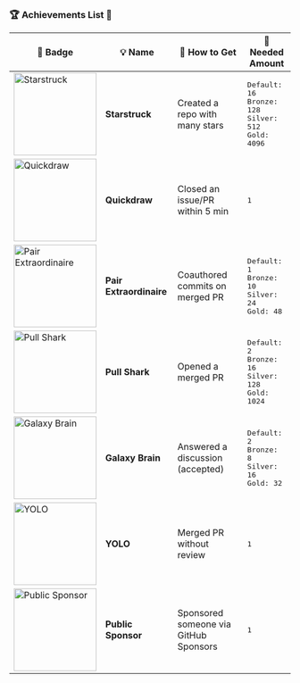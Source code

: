 ### 🏆 Achievements List 📃

| 🏅 Badge | 💡 Name | 🎯 How to Get | 🔢 Needed Amount |
|---|---|---|---|
| <img width="148" alt="Starstruck" src="https://github.com/user-attachments/assets/81fc257a-0907-42d1-92d4-90fde2c09604" /> | **Starstruck** | Created a repo with many stars | <kbd>Default: 16</kbd> <br> <kbd>Bronze: 128</kbd> <br> <kbd>Silver: 512</kbd> <br> <kbd>Gold: 4096</kbd> |
| <img width="148" alt="Quickdraw" src="https://github.com/user-attachments/assets/36f2e19b-c3ab-4651-9788-ceeb41a7491e" /> | **Quickdraw** | Closed an issue/PR within 5 min | <kbd>1</kbd> |
| <img width="148" alt="Pair Extraordinaire" src="https://github.com/user-attachments/assets/178c7b22-950f-4262-ab2c-395d8dcd220c" /> | **Pair Extraordinaire** | Coauthored commits on merged PR | <kbd>Default: 1</kbd> <br> <kbd>Bronze: 10</kbd> <br> <kbd>Silver: 24</kbd> <br> <kbd>Gold: 48</kbd> |
| <img width="148" alt="Pull Shark" src="https://github.com/user-attachments/assets/247f8610-3eca-40cb-8bef-cf24c01e4cb4" /> | **Pull Shark** | Opened a merged PR | <kbd>Default: 2</kbd> <br> <kbd>Bronze: 16</kbd> <br> <kbd>Silver: 128</kbd> <br> <kbd>Gold: 1024</kbd> |
| <img width="148" alt="Galaxy Brain" src="https://github.com/user-attachments/assets/838b14e9-c4ee-45f0-9836-711c973e900b" /> | **Galaxy Brain** | Answered a discussion (accepted) | <kbd>Default: 2</kbd> <br> <kbd>Bronze: 8</kbd> <br> <kbd>Silver: 16</kbd> <br> <kbd>Gold: 32</kbd> |
| <img width="148" alt="YOLO" src="https://github.com/user-attachments/assets/56d6b7ab-70bd-4ed3-b563-901fa923d590" /> | **YOLO** | Merged PR without review | <kbd>1</kbd> |
| <img width="148" alt="Public Sponsor" src="https://github.com/user-attachments/assets/e0baed66-c667-493b-ac93-3202d225c4c4" /> | **Public Sponsor** | Sponsored someone via GitHub Sponsors | <kbd>1</kbd> |
